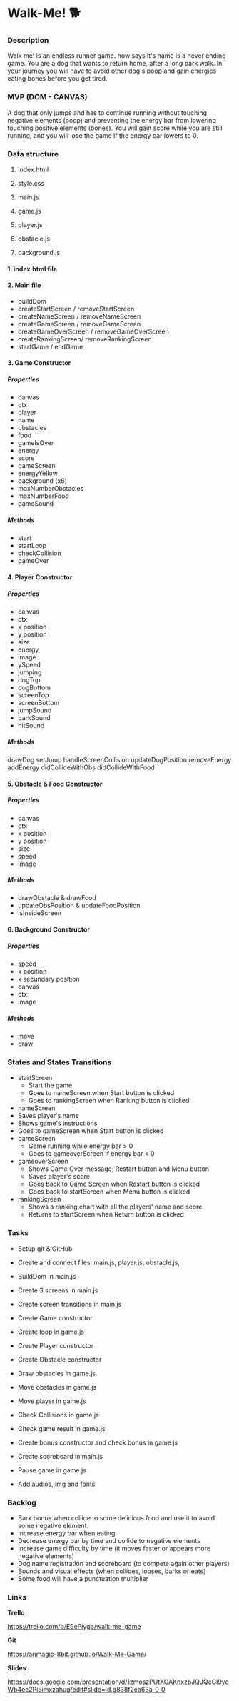 # Walk-Me! 🐕

### Description

Walk me! is an endless runner game. how says it's name is a never ending game. You are a dog that wants to return home, after  a long park walk. In your journey you will have to avoid other dog's poop and gain energies eating bones before you get tired.

### MVP (DOM - CANVAS)

A dog that only jumps and has to continue running without touching negative elements (poop) and preventing the energy bar from lowering touching positive elements (bones). You will gain score while you are still running, and you will lose the game if the energy bar lowers to 0. 

### Data structure

1. index.html

2. style.css

3. main.js

4. game.js

5. player.js

6. obstacle.js

7. background.js

#### 1. index.html file

#### 2. Main file

- buildDom
- createStartScreen / removeStartScreen
- createNameScreen / removeNameScreen
- createGameScreen / removeGameScreen
- createGameOverScreen / removeGameOverScreen
- createRankingScreen/ removeRankingScreen
- startGame / endGame

#### 3. Game Constructor

##### **Properties**

- canvas
- ctx
- player
- name
- obstacles
- food
- gameIsOver
- energy 
- score
- gameScreen
- energyYellow
- background (x6)
- maxNumberObstacles
- maxNumberFood
- gameSound

##### **Methods**

- start
- startLoop
- checkCollision
- gameOver

#### 4. Player Constructor

##### **Properties**

- canvas
- ctx
- x position
- y position
- size
- energy
- image
- ySpeed
- jumping
- dogTop
- dogBottom
- screenTop
- screenBottom
- jumpSound
- barkSound
- hitSound

##### **Methods**

drawDog
setJump
handleScreenCollision
updateDogPosition
removeEnergy
addEnergy
didCollideWithObs
didCollideWithFood

#### 5. Obstacle & Food Constructor

##### **Properties**
- canvas
- ctx
- x position
- y position
- size
- speed
- image

##### **Methods**

- drawObstacle & drawFood
- updateObsPosition & updateFoodPosition
- isInsideScreen

#### 6. Background Constructor

##### **Properties**

- speed
- x position
- x secundary position
- canvas
- ctx
- image

##### **Methods**

- move
- draw

### States and States Transitions

- startScreen
  - Start the game
  - Goes to nameScreen when Start button is clicked
  - Goes to rankingScreen when Ranking button is clicked
 - nameScreen
  - Saves player's name
  - Shows game's instructions
  - Goes to gameScreen when Start button is clicked
- gameScreen
  - Game running while energy bar > 0
  - Goes to gameoverScreen if energy bar < 0 
- gameoverScreen
  - Shows Game Over message, Restart button and Menu button
  - Saves player's score
  - Goes back to Game Screen when Restart button is clicked
  - Goes back to startScreen when Menu button is clicked
- rankingScreen
  - Shows a ranking chart with all the players' name and score
  - Returns to startScreen when Return button is clicked

### Tasks

- Setup git & GitHub

- Create and connect files: main.js, player.js, obstacle.js,

- BuildDom in main.js

- Create 3 screens in main.js

- Create screen transitions in main.js

- Create Game constructor

- Create loop in game.js

- Create Player constructor

- Create Obstacle constructor

- Draw obstacles in game.js

- Move obstacles in game.js

- Move player in game.js

- Check Collisions in game.js

- Check game result in game.js

- Create bonus constructor and check bonus in game.js

- Create scoreboard in main.js

- Pause game in game.js

- Add audios, img and fonts

  

### Backlog

- Bark bonus when collide to some delicious food and use it to avoid some negative element.
- Increase energy bar when eating
- Decrease energy bar by time and collide to negative elements
- Increase game difficulty by time (it moves faster or appears more negative elements)
- Dog name registration and scoreboard (to compete again other players)
- Sounds and visual effects (when collides, looses, barks or eats)
- Some food will have a punctuation multiplier

### Links

**Trello**

https://trello.com/b/E9ePiygb/walk-me-game

**Git**

https://arimagic-8bit.github.io/Walk-Me-Game/

**Slides**

https://docs.google.com/presentation/d/1zmoszPUtXOAKnxzbJQJQeGl9yeWb4ec2Pi5imxzahug/edit#slide=id.g838f2ca63a_0_0
